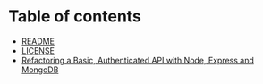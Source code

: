 # Table of contents

* [README](README.md)
* [LICENSE](license.md)
* [Refactoring a Basic, Authenticated API with Node, Express and MongoDB](refactoring-a-basic-authenticated-api-with-node-express-and-mongodb.md)

